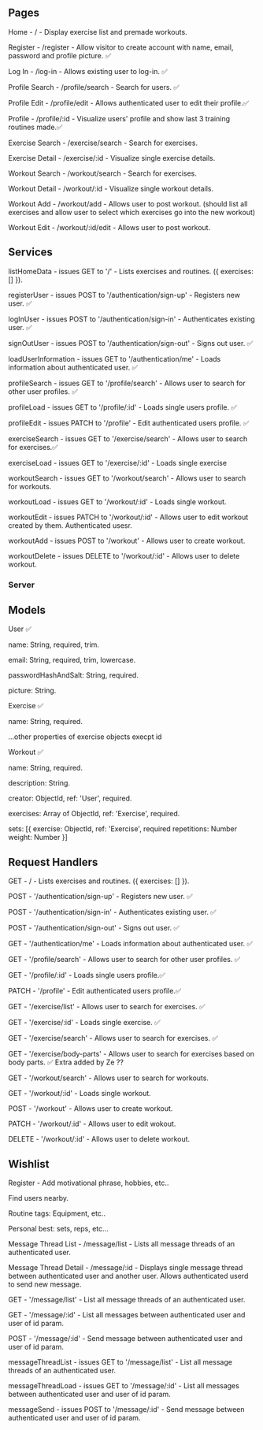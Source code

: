 ## Pages

Home - / - Display exercise list and premade workouts.

Register - /register - Allow visitor to create account with name, email, password and profile picture. ✅

Log In - /log-in - Allows existing user to log-in. ✅

Profile Search - /profile/search - Search for users. ✅

Profile Edit - /profile/edit - Allows authenticated user to edit their profile.✅

Profile - /profile/:id - Visualize users' profile and show last 3 training routines made.✅

Exercise Search - /exercise/search - Search for exercises.

Exercise Detail - /exercise/:id - Visualize single exercise details.

Workout Search - /workout/search - Search for exercises.

Workout Detail - /workout/:id - Visualize single workout details.

Workout Add - /workout/add - Allows user to post workout. (should list all exercises and allow user to select which exercises go into the new workout)

Workout Edit - /workout/:id/edit - Allows user to post workout.

## Services

listHomeData - issues GET to '/' - Lists exercises and routines. ({ exercises: [] }).

registerUser - issues POST to '/authentication/sign-up' - Registers new user. ✅

logInUser - issues POST to '/authentication/sign-in' - Authenticates existing user. ✅

signOutUser - issues POST to '/authentication/sign-out' - Signs out user. ✅

loadUserInformation - issues GET to '/authentication/me' - Loads information about authenticated user. ✅

profileSearch - issues GET to '/profile/search' - Allows user to search for other user profiles. ✅

profileLoad - issues GET to '/profile/:id' - Loads single users profile. ✅

profileEdit - issues PATCH to '/profile' - Edit authenticated users profile. ✅

exerciseSearch - issues GET to '/exercise/search' - Allows user to search for exercises.✅

exerciseLoad - issues GET to '/exercise/:id' - Loads single exercise

workoutSearch - issues GET to '/workout/search' - Allows user to search for workouts.

workoutLoad - issues GET to '/workout/:id' - Loads single workout.

workoutEdit - issues PATCH to '/workout/:id' - Allows user to edit workout created by them. Authenticated usesr.

workoutAdd - issues POST to '/workout' - Allows user to create workout.

workoutDelete - issues DELETE to '/workout/:id' - Allows user to delete workout.

### Server

## Models

User ✅

name: String, required, trim.

email: String, required, trim, lowercase.

passwordHashAndSalt: String, required.

picture: String.

Exercise ✅

name: String, required.

...other properties of exercise objects execpt id

Workout ✅

name: String, required.

description: String.

creator: ObjectId, ref: 'User', required.

exercises: Array of ObjectId, ref: 'Exercise', required.

sets: [{
exercise: ObjectId, ref: 'Exercise', required
repetitions: Number
weight: Number
}]

## Request Handlers

GET - / - Lists exercises and routines. ({ exercises: [] }).

POST - '/authentication/sign-up' - Registers new user. ✅

POST - '/authentication/sign-in' - Authenticates existing user. ✅

POST - '/authentication/sign-out' - Signs out user. ✅

GET - '/authentication/me' - Loads information about authenticated user. ✅

GET - '/profile/search' - Allows user to search for other user profiles. ✅

GET - '/profile/:id' - Loads single users profile.✅

PATCH - '/profile' - Edit authenticated users profile.✅

GET - '/exercise/list' - Allows user to search for exercises. ✅

GET - '/exercise/:id' - Loads single exercise. ✅

GET - '/exercise/search' - Allows user to search for exercises. ✅

GET - '/exercise/body-parts' - Allows user to search for exercises based on body parts. ✅ Extra added by Ze ??

GET - '/workout/search' - Allows user to search for workouts.

GET - '/workout/:id' - Loads single workout.

POST - '/workout' - Allows user to create workout.

PATCH - '/workout/:id' - Allows user to edit wokout.

DELETE - '/workout/:id' - Allows user to delete workout.

## Wishlist

Register - Add motivational phrase, hobbies, etc..

Find users nearby.

Routine tags: Equipment, etc..

Personal best: sets, reps, etc...

Message Thread List - /message/list - Lists all message threads of an authenticated user.

Message Thread Detail - /message/:id - Displays single message thread between authenticated user and another user. Allows authenticated userd to send new message.

GET - '/message/list' - List all message threads of an authenticated user.

GET - '/message/:id' - List all messages between authenticated user and user of id param.

POST - '/message/:id' - Send message between authenticated user and user of id param.

messageThreadList - issues GET to '/message/list' - List all message threads of an authenticated user.

messageThreadLoad - issues GET to '/message/:id' - List all messages between authenticated user and user of id param.

messageSend - issues POST to '/message/:id' - Send message between authenticated user and user of id param.
